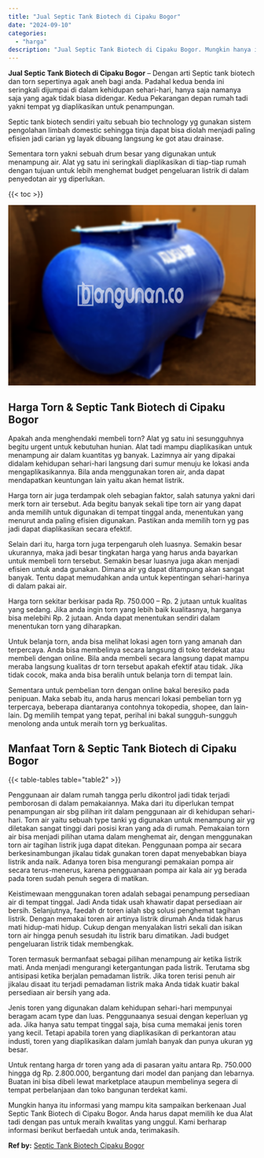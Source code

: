```yaml
---
title: "Jual Septic Tank Biotech di Cipaku Bogor"
date: "2024-09-10"
categories: 
  - "harga"
description: "Jual Septic Tank Biotech di Cipaku Bogor. Mungkin hanya itu informasi yang mampu kita sampaikan berkenaan Jual Septic Tank Biotech di Cipaku Bogor. Anda haru..."
---
```


**Jual Septic Tank Biotech di Cipaku Bogor** – Dengan arti Septic tank biotech dan torn sepertinya agak aneh bagi anda. Padahal kedua benda ini seringkali dijumpai di dalam kehidupan sehari-hari, hanya saja namanya saja yang agak tidak biasa didengar. Kedua Pekarangan depan rumah tadi yakni tempat yg diaplikasikan untuk penampungan.

Septic tank biotech sendiri yaitu sebuah bio technology yg gunakan sistem pengolahan limbah domestic sehingga tinja dapat bisa diolah menjadi paling efisien jadi carian yg layak dibuang langsung ke got atau drainase.

Sementara torn yakni sebuah drum besar yang digunakan untuk menampung air. Alat yg satu ini seringkali diaplikasikan di tiap-tiap rumah dengan tujuan untuk lebih menghemat budget pengeluaran listrik di dalam penyedotan air yg diperlukan.

{{< toc >}}

![Jual Septic Tank Biotech di Cipaku Bogor](/images/jual-bio-septictank-02.png)

## Harga Torn & Septic Tank Biotech di Cipaku Bogor

Apakah anda menghendaki membeli torn? Alat yg satu ini sesungguhnya begitu urgent untuk kebutuhan hunian. Alat tadi mampu diaplikasikan untuk menampung air dalam kuantitas yg banyak. Lazimnya air yang dipakai didalam kehidupan sehari-hari langsung dari sumur menuju ke lokasi anda mengaplikasikannya. Bila anda menggunakan toren air, anda dapat mendapatkan keuntungan lain yaitu akan hemat listrik.

Harga torn air juga terdampak oleh sebagian faktor, salah satunya yakni dari merk torn air tersebut. Ada begitu banyak sekali tipe torn air yang dapat anda memilih untuk digunakan di tempat tinggal anda, menentukan yang menurut anda paling efisien digunakan. Pastikan anda memilih torn yg pas jadi dapat diaplikasikan secara efektif.

Selain dari itu, harga torn juga terpengaruh oleh luasnya. Semakin besar ukurannya, maka jadi besar tingkatan harga yang harus anda bayarkan untuk membeli torn tersebut. Semakin besar luasnya juga akan menjadi efisien untuk anda gunakan. Dimana air yg dapat ditampung akan sangat banyak. Tentu dapat memudahkan anda untuk kepentingan sehari-harinya di dalam pakai air.

Harga torn sekitar berkisar pada Rp. 750.000 – Rp. 2 jutaan untuk kualitas yang sedang. Jika anda ingin torn yang lebih baik kualitasnya, harganya bisa melebihi Rp. 2 jutaan. Anda dapat menentukan sendiri dalam menentukan torn yang diharapkan.

Untuk belanja torn, anda bisa melihat lokasi agen torn yang amanah dan terpercaya. Anda bisa membelinya secara langsung di toko terdekat atau membeli dengan online. Bila anda membeli secara langsung dapat mampu meraba langsung kualitas dr torn tersebut apakah efektif atau tidak. Jika tidak cocok, maka anda bisa beralih untuk belanja torn di tempat lain.

Sementara untuk pembelian torn dengan online bakal beresiko pada penipuan. Maka sebab itu, anda harus mencari lokasi pembelian torn yg terpercaya, beberapa diantaranya contohnya tokopedia, shopee, dan lain-lain. Dg memilih tempat yang tepat, perihal ini bakal sungguh-sungguh menolong anda untuk meraih torn yg berkualitas.

## Manfaat Torn & Septic Tank Biotech di Cipaku Bogor

{{< table-tables table="table2" >}}

Penggunaan air dalam rumah tangga perlu dikontrol jadi tidak terjadi pemborosan di dalam pemakaiannya. Maka dari itu diperlukan tempat penampungan air sbg pilihan irit dalam penggunaan air di kehidupan sehari-hari. Torn air yaitu sebuah type tanki yg digunakan untuk menampung air yg diletakan sangat tinggi dari posisi kran yang ada di rumah. Pemakaian torn air bisa menjadi pilihan utama dalam menghemat air, dengan menggunakan torn air tagihan listrik juga dapat ditekan. Penggunaan pompa air secara berkesinambungan jikalau tidak gunakan toren dapat menyebabkan biaya listrik anda naik. Adanya toren bisa mengurangi pemakaian pompa air secara terus-menerus, karena pengguanaan pompa air kala air yg berada pada toren sudah penuh segera di matikan.

Keistimewaan menggunakan toren adalah sebagai penampung persediaan air di tempat tinggal. Jadi Anda tidak usah khawatir dapat persediaan air bersih. Selanjutnya, faedah dr toren ialah sbg solusi penghemat tagihan listrik. Dengan memakai toren air artinya listrik dirumah Anda tidak harus mati hidup-mati hidup. Cukup dengan menyalakan listri sekali dan isikan torn air hingga penuh sesudah itu listrik baru dimatikan. Jadi budget pengeluaran listrik tidak membengkak.

Toren termasuk bermanfaat sebagai pilihan menampung air ketika listrik mati. Anda menjadi mengurangi ketergantungan pada listrik. Terutama sbg antisipasi ketika berjalan pemadaman listrik. Jika toren terisi penuh air jikalau disaat itu terjadi pemadaman listrik maka Anda tidak kuatir bakal persediaan air bersih yang ada.

Jenis toren yang digunakan dalam kehidupan sehari-hari mempunyai beragam acam type dan luas. Penggunaanya sesuai dengan keperluan yg ada. Jika hanya satu tempat tinggal saja, bisa cuma memakai jenis toren yang kecil. Tetapi apabila toren yang diaplikasikan di perkantoran atau industi, toren yang diaplikasikan dalam jumlah banyak dan punya ukuran yg besar.

Untuk rentang harga dr toren yang ada di pasaran yaitu antara Rp. 750.000 hingga dg Rp. 2.800.000, bergantung dari model dan panjang dan lebarnya. Buatan ini bisa dibeli lewat marketplace ataupun membelinya segera di tempat perbelanjaan dan toko bangunan terdekat kami.

Mungkin hanya itu informasi yang mampu kita sampaikan berkenaan Jual Septic Tank Biotech di Cipaku Bogor. Anda harus dapat memilih ke dua Alat tadi dengan pas untuk meraih kwalitas yang unggul. Kami berharap informasi berikut berfaedah untuk anda, terimakasih.

**Ref by:** [Septic Tank Biotech Cipaku Bogor](https://id.wikipedia.org/wiki/Septic)

